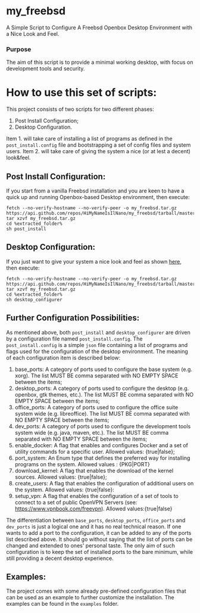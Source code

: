 # my_freebsd 
A Simple Script to Configure A Freebsd Openbox Desktop Environment with a Nice Look and Feel. 

### Purpose
The aim of this script is to provide a minimal working desktop, with focus on development tools and security.

# How to use this set of scripts:
This project consists of two scripts for two different phases:
1. Post Install Configuration;
2. Desktop Configuration.

Item 1. will take care of installing a list of programs as defined in the `post_install.config` file and bootstrapping a set of config files and system users. Item 2. will take care of giving the system a nice (or at lest a decent) look&feel. 

## Post Install Configuration:
If you start from a vanilla Freebsd installation and you are keen to have a quick up and running Openbox-based Desktop environment, then execute:

```
fetch --no-verify-hostname --no-verify-peer -o my_freebsd.tar.gz https://api.github.com/repos/HiMyNameIsIlNano/my_freebsd/tarball/master
tar xzvf my_freebsd.tar.gz
cd %extracted_folder%
sh post_install
```

## Desktop Configuration:
If you just want to give your system a nice look and feel as shown [here](https://www.gnome-look.org/p/1013723/), then execute:

```
fetch --no-verify-hostname --no-verify-peer -o my_freebsd.tar.gz https://api.github.com/repos/HiMyNameIsIlNano/my_freebsd/tarball/master
tar xzvf my_freebsd.tar.gz
cd %extracted_folder%
sh desktop_configurer
```

## Further Configuration Possibilities:
As mentioned above, both `post_install` and `desktop_configurer` are driven by a configuration file named `post_install.config`. The `post_install.config` is a simple `json` file containing a list of programs and flags used for the configuration of the desktop environment. The meaning of each configuration item is described below:

1. base_ports: A category of ports used to configure the base system (e.g. xorg). The list MUST BE comma separated with NO EMPTY SPACE between the items;
2. desktop_ports: A category of ports used to configure the desktop (e.g. openbox, gtk themes, etc.). The list MUST BE comma separated with NO EMPTY SPACE between the items;
3. office_ports: A category of ports used to configure the office suite system wide (e.g. libreoffice). The list MUST BE comma separated with NO EMPTY SPACE between the items;
4. dev_ports: A category of ports used to configure the development tools system wide (e.g. java, maven, etc.). The list MUST BE comma separated with NO EMPTY SPACE between the items;
5. enable_docker: A flag that enables and configures Docker and a set of utility commands for a specific user. Allowed values: {true|false};
6. port_system: An Enum type that defines the preferred way for installing programs on the system. Allowed values : {PKG|PORT}
7. download_kernel: A flag that enables the download of the kernel sources. Allowed values: {true|false};
8. create_users: A flag that enables the configuration of additional users on the system. Allowed values: {true|false}: 
9. setup_vpn: A flag that enables the configuration of a set of tools to connect to a set of public OpenVPN Servers (see: https://www.vpnbook.com/freevpn). Allowed values:{true|false}   

The differentiation between `base_ports`, `desktop_ports`, `office_ports` and `dev_ports` is just a logical one and it has no real technical reason. If one wants to add a port to the configuration, it can be added to any of the ports list described above. It should go without saying that the list of ports can be changed and extended to ones' personal taste. The only aim of such configuration is to keep the set of installed ports to the bare minimum, while still providing a decent desktop experience.     

## Examples:
The project comes with some already pre-defined configuration files that can be used as an example to further customize the installation. The examples can be found in the `examples` folder.
